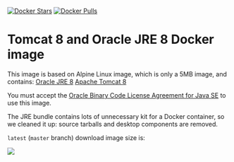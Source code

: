 [![Docker Stars](https://img.shields.io/docker/stars/dmreiland/alpine-tomcat8.svg?style=flat-square)](https://hub.docker.com/r/dmreiland/alpine-tomcat8/)
[![Docker Pulls](https://img.shields.io/docker/pulls/dmreiland/alpine-tomcat8.svg?style=flat-square)](https://hub.docker.com/r/dmreiland/alpine-tomcat8/)


# Tomcat 8 and Oracle JRE 8 Docker image

This image is based on Alpine Linux image, which is only a 5MB image, and contains:
[Oracle JRE 8](http://www.oracle.com/technetwork/java/javase/overview/index.html)
[Apache Tomcat 8](https://tomcat.apache.org/download-80.cgi)

You must accept the
[Oracle Binary Code License Agreement for Java SE](http://www.oracle.com/technetwork/java/javase/terms/license/index.html)
to use this image.

The JRE bundle contains lots of unnecessary kit for a Docker container, so we cleaned it up: source tarballs and desktop components are removed.

`latest` (`master` branch) download image size is:

[![](https://images.microbadger.com/badges/image/dmreiland/alpine-tomcat8:latest.svg)](http://microbadger.com/images/frolvlad/alpine-tomcat8:latest "Get your own image badge on microbadger.com")
